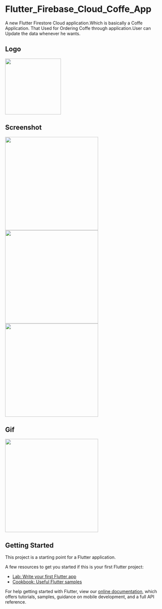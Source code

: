 # Flutter_Firebase_Cloud_Coffe_App

A new Flutter Firestore Cloud application.Which is basically a Coffe Application. That Used for Ordering Coffe through application.User can Update the data whenever he wants.

## Logo
<img src='https://user-images.githubusercontent.com/73393935/104335788-8ccf4480-5515-11eb-8554-0294601642d2.jpg' width=180 />

## Screenshot
<img src='https://user-images.githubusercontent.com/73393935/104335535-4548b880-5515-11eb-9769-ab405ddf34b2.jpeg' width=300 />   <img src='https://user-images.githubusercontent.com/73393935/104335538-45e14f00-5515-11eb-9158-2499d1f43cc0.jpeg' width=300 />  <img src='https://user-images.githubusercontent.com/73393935/104335543-47127c00-5515-11eb-9fa3-bfd4cb498bed.jpeg' width=300 />

## Gif
<img src='https://user-images.githubusercontent.com/73393935/104336048-cdc75900-5515-11eb-889e-95720927dda6.gif' width=300 />

## Getting Started

This project is a starting point for a Flutter application.

A few resources to get you started if this is your first Flutter project:

- [Lab: Write your first Flutter app](https://flutter.dev/docs/get-started/codelab)
- [Cookbook: Useful Flutter samples](https://flutter.dev/docs/cookbook)

For help getting started with Flutter, view our
[online documentation](https://flutter.dev/docs), which offers tutorials,
samples, guidance on mobile development, and a full API reference.
